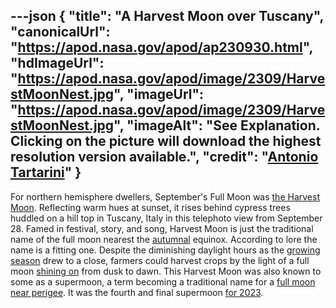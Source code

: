 ---json
{
  "title": "A Harvest Moon over Tuscany",
  "canonicalUrl": "https://apod.nasa.gov/apod/ap230930.html",
  "hdImageUrl": "https://apod.nasa.gov/apod/image/2309/HarvestMoonNest.jpg",
  "imageUrl": "https://apod.nasa.gov/apod/image/2309/HarvestMoonNest.jpg",
  "imageAlt": "See Explanation. Clicking on the picture will download the highest resolution version available.",
  "credit": "[Antonio Tartarini](https://apod.nasa.gov/apod/giabar5insta%20[at]%20gmail%20[])"
}
---

For northern hemisphere dwellers, September's Full Moon was [the Harvest Moon](https://earthsky.org/astronomy-essentials/harvest-moon-2/). Reflecting warm hues at sunset, it rises behind cypress trees huddled on a hill top in Tuscany, Italy in this telephoto view from September 28. Famed in festival, story, and song, Harvest Moon is just the traditional name of the full moon nearest the [autumnal](https://en.wikipedia.org/wiki/Mid-Autumn_Festival) equinox. According to lore the name is a fitting one. Despite the diminishing daylight hours as the [growing season](https://www.instagram.com/p/CxyAMAOseA0/?img_index=1) drew to a close, farmers could harvest crops by the light of a full moon [shining on](https://en.wikipedia.org/wiki/Shine_On,_Harvest_Moon) from dusk to dawn. This Harvest Moon was also known to some as a supermoon, a term becoming a traditional name for a [full moon near perigee](https://solarsystem.nasa.gov/news/922/what-is-a-supermoon/). It was the fourth and final supermoon [for 2023](https://earthsky.org/astronomy-essentials/what-is-a-supermoon/).
